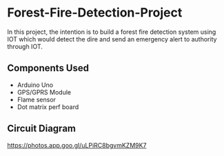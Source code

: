# Forest-Fire-Detection-Project
In this project, the intention is to build a forest fire detection system using IOT which would detect the  dire and send an emergency alert to authority through IOT.
## Components Used 
- Arduino Uno
- GPS/GPRS Module
- Flame sensor
- Dot matrix perf board
## Circuit Diagram
https://photos.app.goo.gl/uLPiRC8bgvmKZM9K7

